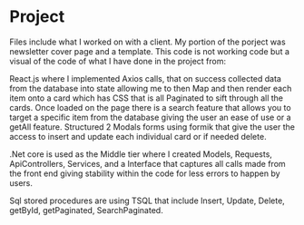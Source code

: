 # Project
Files include what I worked on with a client. 
My portion of the porject was newsletter cover page and a template. 
This code is not working code but a visual of the code of what I have done in the project from:

React.js where I implemented Axios calls, that on success collected data from the database into state allowing me to then Map and then render each item onto a card which has CSS that is all Paginated to sift through all the cards. Once loaded on the page there is a search feature that allows you to target a specific item from the database giving the user an ease of use or a getAll feature. Structured 2 Modals forms using formik that give the user the access to insert and update each individual card or if needed delete. 

.Net core is used as the Middle tier where I created Models, Requests, ApiControllers, Services, and a Interface that captures all calls made from the front end giving stability within the code for less errors to happen by users.


Sql stored procedures are using TSQL that include Insert, Update, Delete, getById, getPaginated, SearchPaginated.

